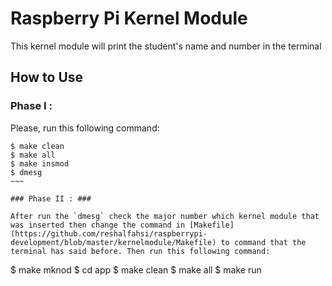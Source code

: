 # Raspberry Pi Kernel Module #

This kernel module will print the student's name and number in the terminal

## How to Use ##

### Phase I : ###

Please, run this following command: 

~~~~
$ make clean
$ make all
$ make insmod
$ dmesg
~~~

### Phase II : ###

After run the `dmesg` check the major number which kernel module that was inserted then change the command in [Makefile](https://github.com/reshalfahsi/raspberrypi-development/blob/master/kernelmodule/Makefile) to command that the terminal has said before. Then run this following command:

~~~~
$ make mknod
$ cd app
$ make clean
$ make all
$ make run
~~~~
